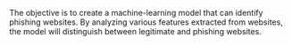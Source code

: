 The objective is to create a
machine-learning model that can identify phishing websites. By analyzing various
features extracted from websites, the model will distinguish between legitimate and
phishing websites.
